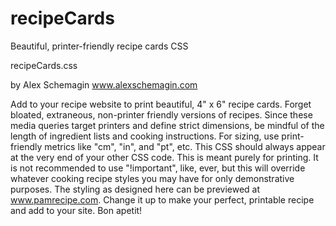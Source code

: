 # recipeCards
 Beautiful, printer-friendly recipe cards CSS


 recipeCards.css

 by Alex Schemagin
 www.alexschemagin.com

 Add to your recipe website to print beautiful, 4" x 6" recipe cards. Forget bloated, extraneous, non-printer friendly versions of recipes. Since these media queries target printers and define strict dimensions, be mindful of the length of ingredient lists and cooking instructions. For sizing, use print-friendly metrics like "cm", "in", and "pt", etc. This CSS should always appear at the very end of your other CSS code. This is meant purely for printing. It is not recommended to use "!important", like, ever, but this will override whatever cooking recipe styles you may have for only demonstrative purposes. The styling as designed here can be previewed at www.pamrecipe.com. Change it up to make your perfect, printable recipe and add to your site. Bon apetit!
